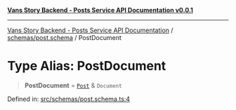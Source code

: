 [**Vans Story Backend - Posts Service API Documentation v0.0.1**](README.md)

***

[Vans Story Backend - Posts Service API Documentation](modules.md) / [schemas/post.schema](schemas\post.schema\README.md) / PostDocument

# Type Alias: PostDocument

> **PostDocument** = [`Post`](schemas\post.schema\README\classes\Post.md) & `Document`

Defined in: [src/schemas/post.schema.ts:4](https://github.com/JONGHYUNVAN/vans_story_be_post/blob/30670f9b5f4ff4f94181bc9d1b844416ab74ddc8/src/schemas/post.schema.ts#L4)
